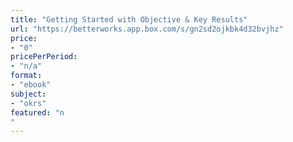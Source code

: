 ```yaml
---
title: "Getting Started with Objective & Key Results"
url: "https://betterworks.app.box.com/s/gn2sd2ojkbk4d32bvjhz"
price: 
- "0"
pricePerPeriod: 
- "n/a"
format: 
- "ebook"
subject: 
- "okrs"
featured: "n"
---
```


